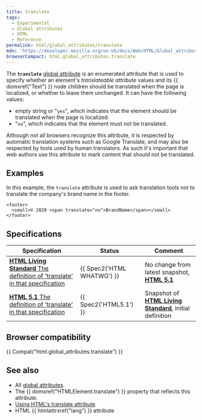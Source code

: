 ```yaml
---
title: translate
tags:
  - Experimental
  - Global attributes
  - HTML
  - Reference
permalink: html/global_attributes/translate
mdn: 'https://developer.mozilla.org/en-US/docs/Web/HTML/Global_attributes/translate'
browserCompact: html.global_attributes.translate
---
```

The **`translate`** [global attribute](/html/global_attributes) is an enumerated attribute that is used to specify whether an element's _translateable attribute_ values and its {{ domxref("Text") }} node children should be translated when the page is localized, or whether to leave them unchanged. It can have the following values:

-   empty string or "`yes`", which indicates that the element should be translated when the page is localized.
-   "`no`", which indicates that the element must not be translated.

Although not all browsers recognize this attribute, it is respected by automatic translation systems such as Google Translate, and may also be respected by tools used by human translators. As such it's important that web authors use this attribute to mark content that should not be translated.

## Examples

In this example, the `translate` attribute is used to ask translation tools not to translate the company's brand name in the footer.

```
<footer>
  <small>© 2020 <span translate="no">BrandName</span></small>
</footer>
```

## Specifications

| Specification | Status | Comment |
| --- | --- | --- |
| [**HTML Living Standard** The definition of 'translate' in that specification](https://html.spec.whatwg.org/multipage/dom.html#attr-translate) | {{ Spec2('HTML WHATWG') }} | No change from latest snapshot, [**HTML 5.1**](https://www.w3.org/TR/html51/) |
| [**HTML 5.1** The definition of 'translate' in that specification](https://www.w3.org/TR/html51/dom.html#the-translate-attribute) | {{ Spec2('HTML5.1') }} | Snapshot of [**HTML Living Standard**](https://html.spec.whatwg.org/multipage/), initial definition |

## Browser compatibility

{{ Compat("html.global_attributes.translate") }}

## See also

-   All [global attributes](/html/global_attributes).
-   The {{ domxref("HTMLElement.translate") }} property that reflects this attribute.
-   [Using HTML's translate attribute](https://www.w3.org/International/questions/qa-translate-flag).
-   HTML {{ htmlattrxref("lang") }} attribute